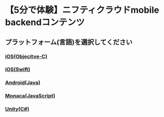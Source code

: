 # 【5分で体験】ニフティクラウドmobile backendコンテンツ

## プラットフォーム(言語)を選択してください

### [iOS(Objecitve-C)](/Objecive-C.md)
### [iOS(Swift)](/Swift.md)
### [Android(Java)](/Android.md)
### [Monaca(JavaScript)](/Monaca.md)
### [Unity(C#)](/Unity.md)
